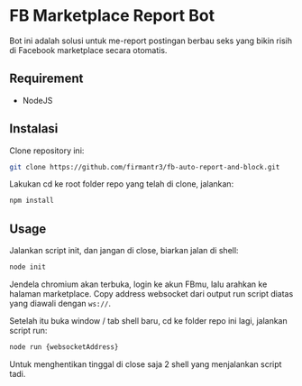 # FB Marketplace Report Bot

Bot ini adalah solusi untuk me-report postingan berbau seks yang bikin risih di Facebook marketplace secara otomatis.

## Requirement

* NodeJS

## Instalasi

Clone repository ini:

```bash
git clone https://github.com/firmantr3/fb-auto-report-and-block.git
```

Lakukan cd ke root folder repo yang telah di clone, jalankan:

```bash
npm install
```

## Usage

Jalankan script init, dan jangan di close, biarkan jalan di shell:

```bash
node init
```

Jendela chromium akan terbuka, login ke akun FBmu, lalu arahkan ke halaman marketplace. Copy address websocket dari output run script diatas yang diawali dengan `ws://`.

Setelah itu buka window / tab shell baru, cd ke folder repo ini lagi, jalankan script run:

```bash
node run {websocketAddress}
```

Untuk menghentikan tinggal di close saja 2 shell yang menjalankan script tadi.
